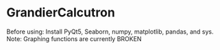# GrandierCalcutron
Before using: Install PyQt5, Seaborn, numpy, matplotlib, pandas, and sys. <br>
Note: Graphing functions are currently BROKEN
